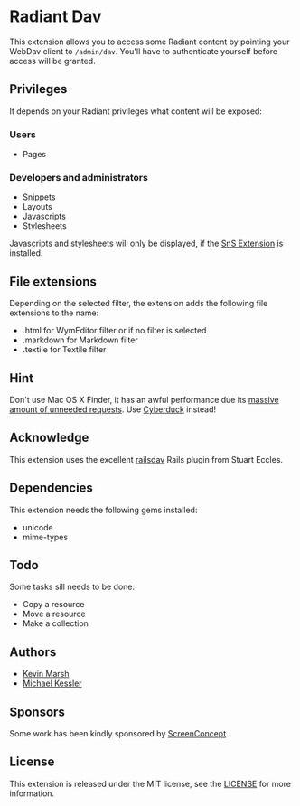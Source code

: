 Radiant Dav
===========

This extension allows you to access some Radiant content by pointing your WebDav
client to `/admin/dav`. You'll have to authenticate yourself before access will
be granted.

Privileges
----------

It depends on your Radiant privileges what content will be exposed:

### Users

* Pages

### Developers and administrators

* Snippets
* Layouts
* Javascripts
* Stylesheets

Javascripts and stylesheets will only be displayed, if the
[SnS Extension](http://github.com/SwankInnovations/radiant-sns-extension/tree/master)
is installed.

File extensions
---------------

Depending on the selected filter, the extension adds the following file extensions
to the name:

* .html for WymEditor filter or if no filter is selected
* .markdown for Markdown filter
* .textile for Textile filter

Hint
----

Don't use Mac OS X Finder, it has an awful performance due its [massive amount
of unneeded requests](http://code.google.com/p/sabredav/wiki/Finder). Use
[Cyberduck](http://cyberduck.ch/) instead!

Acknowledge
-----------

This extension uses the excellent [railsdav](http://github.com/stueccles/railsdav/tree/master)
Rails plugin from Stuart Eccles.

Dependencies
------------

This extension needs the following gems installed:

* unicode
* mime-types

Todo
----

Some tasks sill needs to be done:

* Copy a resource
* Move a resource
* Make a collection

Authors
-------

* [Kevin Marsh](http://kevinmarsh.com)
* [Michael Kessler](http://blog.netzpiraten.ch)

Sponsors
--------

Some work has been kindly sponsored by [ScreenConcept](http://www.screenconcept.ch).

License
-------

This extension is released under the MIT license, see the [LICENSE](master/LICENSE) for more
information.